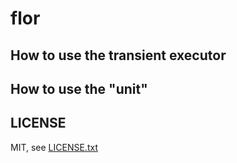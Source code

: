 
# flor

## How to use the transient executor

## How to use the "unit"

## LICENSE

MIT, see [LICENSE.txt](LICENSE.txt)

